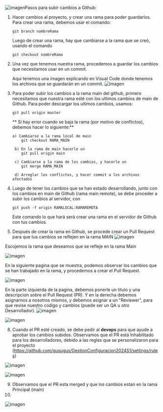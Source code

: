 ![imagen](https://github.com/gusugus/GestionConfiguracion2024S1/assets/5783772/f5bc87fe-9efd-460d-89bd-8dd42c34ba50)Pasos para subir cambios a Github:

1. Hacer cambios al proyecto, y crear una rama para poder guardarlos.
    Para crear una rama, debemos usar el comando:

       git branch nombreRama

    Luego de crear una rama, hay que cambiarse a la rama que se creó, usando el comando

       git checkout nombreRama
   
3. Una vez que tenemos nuestra rama, procedemos a guardar los cambios que necesitamos usar en un commit.

   Aqui tenemos una imagen explicando en Visual Code donde tenemos los archivos que se guardarán en un commit.
![imagen](https://github.com/gusugus/GestionConfiguracion2024S1/assets/5783772/f98f805e-027c-4f93-960c-1d3b981652a7)

5. Para poder subir los cambios a la rama main del github, primero necesitamos que nuestra rama esté con los ultimos cambios de main de Github.
    Para poder descargar los ultimos cambios, usamos:

       git pull origin master

    ** Si hay error cuando se baja la rama (por motivo de conflictos), debemos hacer lo siguiente:**

       a) Cambiarse a la rama local de main
           git checkout RAMA_MAIN
      
        b) En la rama de main hacerle un
           git pull origin main
      
        c) Cambiarse a la rama de los cambios, y hacerle un
           git merge RAMA_MAIN
      
        d) Arreglar los conflictos, y hacer commit a los archivos afectados
      
6. Luego de tener los cambios que se han estado desarrollando, junto con los cambios en main de Github (rama main remote), se debe proceder a subir los cambios al servidor, con

       git push -f origin RAMALOCAL:RAMAREMOTA

   Este comando lo que hará será crear una rama en el servidor de Github con tus cambios.

7. Después de crear la rama en Github, se procede crear un Pull Request para que tus cambios se reflejen en la rama MAIN
    ![imagen](https://github.com/gusugus/GestionConfiguracion2024S1/assets/5783772/4c5ed39f-6f4b-4c03-a03e-41c66c8907ac)

Escojemos la rama que deseamos que se refleje en la rama Main
    
![imagen](https://github.com/gusugus/GestionConfiguracion2024S1/assets/5783772/af2c7a73-02b7-4213-a5e5-dd7c5d15eeda)

En la siguiente pagina que se muestra, podemos observar los cambios que se han trabajado en la rama, y procedemos a crear el Pull Request.

![imagen](https://github.com/gusugus/GestionConfiguracion2024S1/assets/5783772/cca4ee12-ee8f-489c-9f01-68b7dcaf28d5)

En la parte izquierda de la pagina, debemos ponerle un titulo y una descripcion sobre el Pull Request (PR). Y en la derecha debemos asignarnos a nosotros mismos, y debemos asignar a un "Reviewer", para que revise nuestro codigo y cambios (puede ser un QA u otro Desarrollador).
![imagen](https://github.com/gusugus/GestionConfiguracion2024S1/assets/5783772/a997490d-3500-4056-b326-08936c0ac8a5)

![imagen](https://github.com/gusugus/GestionConfiguracion2024S1/assets/5783772/019d4e66-24f5-4022-b671-7ce0b501c0e6)

8. Cuando el PR esté creado, se debe pedir al **devops** para que ayude a aprobar los cambios subidos.
    Observamos que el PR está Inhabilitado para los desarrolladores, debido a las reglas que se personalizaron para el proyecto (https://github.com/gusugus/GestionConfiguracion2024S1/settings/rules)
   
![imagen](https://github.com/gusugus/GestionConfiguracion2024S1/assets/5783772/89378292-373b-49f9-a096-1b023e965fdd)

![imagen](https://github.com/gusugus/GestionConfiguracion2024S1/assets/5783772/13c7f0a0-a111-40ac-aa7b-c2a83f2f1796)

9. Observamos que el PR esta merged y que los cambios estan en la rama Principal (main)
10. 
![imagen](https://github.com/gusugus/GestionConfiguracion2024S1/assets/5783772/c0459090-0fed-4096-bd86-68a76457c80d)
